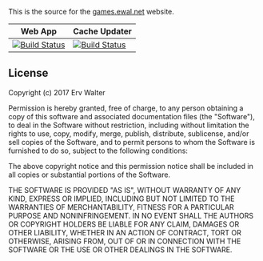 This is the source for the [games.ewal.net](https://games.ewal.net) website.

| Web App                                                                                                                                                                                                             | Cache Updater                                                                                                                                                                                                                                                            |
| ------------------------------------------------------------------------------------------------------------------------------------------------------------------------------------------------------------------- | ------------------------------------------------------------------------------------------------------------------------------------------------------------------------------------------------------------------------------------------------------------------------ |
| [![Build Status](https://games-ewal.visualstudio.com/Games/_apis/build/status/Games-ASP.NET%20Core-CI?branchName=master)](https://games-ewal.visualstudio.com/Games/_build/latest?definitionId=1&branchName=master) | [![Build Status](https://dev.azure.com/games-cache-updater-functions/MyFirstProject/_apis/build/status/GamesCacheUpdater%20-%20CI?branchName=master)](https://dev.azure.com/games-cache-updater-functions/MyFirstProject/_build/latest?definitionId=1&branchName=master) |

## License

Copyright (c) 2017 Erv Walter

Permission is hereby granted, free of charge, to any person obtaining a copy of this software and associated documentation files (the "Software"), to deal in the Software without restriction, including without limitation the rights to use, copy, modify, merge, publish, distribute, sublicense, and/or sell copies of the Software, and to permit persons to whom the Software is furnished to do so, subject to the following conditions:

The above copyright notice and this permission notice shall be included in all copies or substantial portions of the Software.

THE SOFTWARE IS PROVIDED "AS IS", WITHOUT WARRANTY OF ANY KIND, EXPRESS OR IMPLIED, INCLUDING BUT NOT LIMITED TO THE WARRANTIES OF MERCHANTABILITY, FITNESS FOR A PARTICULAR PURPOSE AND NONINFRINGEMENT. IN NO EVENT SHALL THE AUTHORS OR COPYRIGHT HOLDERS BE LIABLE FOR ANY CLAIM, DAMAGES OR OTHER LIABILITY, WHETHER IN AN ACTION OF CONTRACT, TORT OR OTHERWISE, ARISING FROM, OUT OF OR IN CONNECTION WITH THE SOFTWARE OR THE USE OR OTHER DEALINGS IN THE SOFTWARE.
